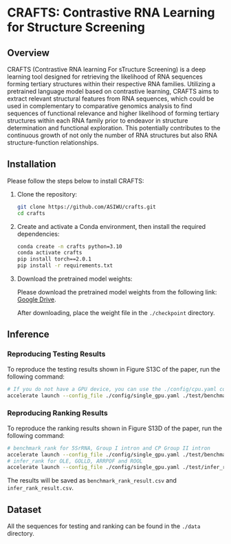 # CRAFTS: Contrastive RNA Learning for Structure Screening

## Overview

CRAFTS (Contrastive RNA learning For sTructure Screening) is a deep learning tool designed for retrieving the likelihood of RNA sequences forming tertiary structures within their respective RNA families. Utilizing a pretrained language model based on contrastive learning, CRAFTS aims to extract relevant structural features from RNA sequences, which could be used in complementary to comparative genomics analysis to find sequences of functional relevance and higher likelihood of forming tertiary structures within each RNA family prior to endeavor in structure determination and functional exploration. This potentially contributes to the continuous growth of not only the number of RNA structures but also RNA structure-function relationships. 

## Installation

Please follow the steps below to install CRAFTS:

1. Clone the repository:

    ```bash
    git clone https://github.com/ASIWU/crafts.git
    cd crafts
    ```

2. Create and activate a Conda environment, then install the required dependencies:

    ```bash
    conda create -n crafts python=3.10
    conda activate crafts
    pip install torch==2.0.1
    pip install -r requirements.txt
    ```

3. Download the pretrained model weights:

    Please download the pretrained model weights from the following link: [Google Drive](https://drive.google.com/drive/folders/1UZx6D5haM1bf7UEHs89j37LehazlmBUP?usp=sharing).

    After downloading, place the weight file in the `./checkpoint` directory.

## Inference

### Reproducing Testing Results

To reproduce the testing results shown in Figure S13C of the paper, run the following command:

```bash
# If you do not have a GPU device, you can use the ./config/cpu.yaml configuration
accelerate launch --config_file ./config/single_gpu.yaml ./test/benchmark_test.py --trained_weight ./checkpoint
```

### Reproducing Ranking Results
To reproduce the ranking results shown in Figure S13D of the paper, run the following command:

```bash
# benchmark_rank for 5SrRNA, Group I intron and CP Group II intron
accelerate launch --config_file ./config/single_gpu.yaml ./test/benchmark_rank.py --trained_weight ./checkpoint
# infer_rank for OLE, GOLLD, ARRPOF and ROOL
accelerate launch --config_file ./config/single_gpu.yaml ./test/infer_rank.py --trained_weight ./checkpoint
```
The results will be saved as `benchmark_rank_result.csv` and `infer_rank_result.csv`. 

## Dataset

All the sequences for testing and ranking can be found in the `./data` directory. 

